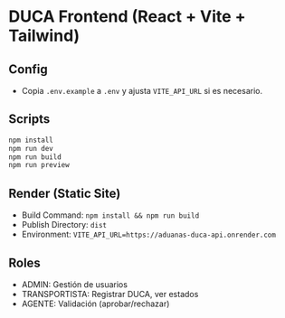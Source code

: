 # DUCA Frontend (React + Vite + Tailwind)

## Config
- Copia `.env.example` a `.env` y ajusta `VITE_API_URL` si es necesario.

## Scripts
```bash
npm install
npm run dev
npm run build
npm run preview
```

## Render (Static Site)
- Build Command: `npm install && npm run build`
- Publish Directory: `dist`
- Environment: `VITE_API_URL=https://aduanas-duca-api.onrender.com`

## Roles
- ADMIN: Gestión de usuarios
- TRANSPORTISTA: Registrar DUCA, ver estados
- AGENTE: Validación (aprobar/rechazar)
